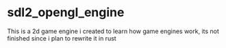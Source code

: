 # sdl2_opengl_engine
This is a 2d game engine i created to learn how game engines work, its not finished since i plan to rewrite it in rust
